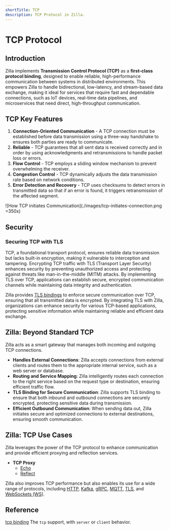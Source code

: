 ```yaml
---
shortTitle: TCP
description: TCP Protocol in Zilla.
---
```


# TCP Protocol

## Introduction

Zilla implements **Transmission Control Protocol (TCP)** as a **first-class protocol binding**, designed to enable reliable, high-performance communication between systems in distributed environments. This empowers Zilla to handle bidirectional, low-latency, and stream-based data exchange, making it ideal for services that require fast and dependable connections, such as IoT devices, real-time data pipelines, and microservices that need direct, high-throughput communication.

## TCP Key Features

1. **Connection-Oriented Communication** - A TCP connection must be established before data transmission using a three-way handshake to ensures both parties are ready to communicate.
2. **Reliable** - TCP guarantees that all sent data is received correctly and in order by using acknowledgments and retransmissions to handle packet loss or errors.
3. **Flow Control** - TCP employs a sliding window mechanism to prevent overwhelming the receiver.
4. **Congestion Control** - TCP dynamically adjusts the data transmission rate based on network conditions.
5. **Error Detection and Recovery** - TCP uses checksums to detect errors in transmitted data so that if an error is found, it triggers retransmission of the affected segment.

![How TCP initiates Communication](./images/tcp-initiates-connection.png =350x)

## Security

### Securing TCP with TLS

TCP, a foundational transport protocol, ensures reliable data transmission but lacks built-in encryption, making it vulnerable to interception and tampering. Encrypting TCP traffic with TLS (Transport Layer Security) enhances security by preventing unauthorized access and protecting against threats like man-in-the-middle (MITM) attacks. By implementing TLS over TCP, applications can establish secure, encrypted communication channels while maintaining data integrity and authentication.

Zilla provides [TLS bindings](../../reference/config/bindings/tls/README.md) to enforce secure communication over TCP, ensuring that all transmitted data is encrypted. By integrating TLS with Zilla, organizations can enhance security for various TCP-based applications, protecting sensitive information while maintaining reliable and efficient data exchange.

## Zilla: Beyond Standard TCP

Zilla acts as a smart gateway that manages both incoming and outgoing TCP connections.

- **Handles External Connections**: Zilla accepts connections from external clients and routes them to the appropriate internal service, such as a web server or database.
- **Routing and Service Mapping**: Zilla intelligently routes each connection to the right service based on the request type or destination, ensuring efficient traffic flow.
- **TLS Binding for Secure Communication**: Zilla supports TLS binding to ensure that both inbound and outbound connections are securely encrypted, protecting sensitive data during transmission.
- **Efficient Outbound Communication**: When sending data out, Zilla initiates secure and optimized connections to external destinations, ensuring smooth communication.

## Zilla: TCP Use Cases

Zilla leverages the power of the TCP protocol to enhance communication and provide efficient proxying and reflection services.

- **TCP Proxy**
    - [Echo](https://github.com/aklivity/zilla-examples/tree/main/tcp.echo)
    - [Reflect](https://github.com/aklivity/zilla-examples/tree/main/tcp.reflect)

Zilla also improves TCP performance but also enables its use for a wide range of protocols, including [HTTP](./http.md#http-protocol), [Kafka](./kafka.md#kafka-protocol), [gRPC](./grpc.md#grpc-protocol), [MQTT](./mqtt.md#mqtt-protocol), [TLS](./tls.md#tls-protocol), and [WebSockets (WS)](./ws.md#ws-protocol).

## Reference

[tcp binding](../../reference/config/bindings/tcp/README.md) The `tcp` support, with `server` or `client` behavior.

